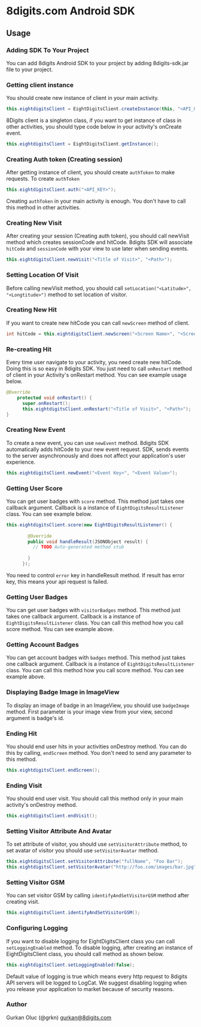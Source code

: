 # 8digits.com Android SDK

## Usage

### Adding SDK To Your Project
You can add 8digits Android SDK to your project by adding 8digits-sdk.jar file to your project.

### Getting client instance
You should create new instance of client in your main activity.

```java
this.eightdigitsClient = EightDigitsClient.createInstance(this, "<API_URL>", "<TRACKING_CODE>");
```

8Digits client is a singleton class, if you want to get instance of class in other activities, you should type code below in your activity's onCreate event.

```java
this.eightdigitsClient = EightDigitsClient.getInstance();
```

### Creating Auth token (Creating session)
After getting instance of client, you should create `authToken` to make requests. To create `authToken`

```java
this.eightdigitsClient.auth("<API_KEY>");
```

Creating `authToken` in your main activity is enough. You don't have to call this method in other activities.

### Creating New Visit
After creating your session (Creating auth token), you should call newVisit method which creates sessionCode and hitCode. 8digits SDK will associate `hitCode` and `sessionCode` with your view to use later when sending events. 

```java
this.eightdigitsClient.newVisit("<Title of Visit>", "<Path>");
```

### Setting Location Of Visit
Before calling newVisit method, you should call ```setLocation("<Latitude>", "<Longtitude>")``` method to set location of visitor.

### Creating New Hit
If you want to create new hitCode you can call ```newScreen``` method of client.

```java
int hitCode = this.eightdigitsClient.newScreen("<Screen Name>", "<Screen Path>");
```

### Re-creating Hit
Every time user navigate to your activity, you need create new hitCode. Doing this is so easy in 8digits SDK. You just need to call ```onRestart``` method of client in your Activity's onRestart method. You can see example usage below.

```java
@Override
    protected void onRestart() {
      super.onRestart();
      this.eightdigitsClient.onRestart("<Title of Visit>", "<Path>");
}
```

### Creating New Event
To create a new event, you can use ```newEvent``` method. 8digits SDK automatically adds hitCode to your new event request. SDK, sends events to the server asynchronously and does not affect your application's user experience.

```java
this.eightdigitsClient.newEvent("<Event Key>", "<Event Value>");
```

### Getting User Score
You can get user badges with ```score``` method. This method just takes one callback argument. Callback is a instance of ``EightDigitsResultListener`` class. You can see example below.

```java
this.eightdigitsClient.score(new EightDigitsResultListener() {
        
        @Override
        public void handleResult(JSONObject result) {
          // TODO Auto-generated method stub
          
        }
      });
```

You need to control ``error`` key in handleResult method. If result has error key, this means your api request is failed.

### Getting User Badges
You can get user badges with ```visitorBadges``` method. This method just takes one callback argument. Callback is a instance of ``EightDigitsResultListener`` class. You can call this method how you call score method. You can see example above.

### Getting Account Badges
You can get account badges with ```badges``` method. This method just takes one callback argument. Callback is a instance of ``EightDigitsResultListener`` class. You can call this method how you call score method. You can see example above.

### Displaying Badge Image in ImageView
To display an image of badge in an ImageView, you should use ```badgeImage``` method. First parameter is your image view from your view, second argument is badge's id.

### Ending Hit
You should end user hits in your activities onDestroy method. You can do this by calling, ``endScreen`` method. You don't need to send any parameter to this method. 

```java
this.eightdigitsClient.endScreen();
```

### Ending Visit
You should end user visit. You should call this method only in your main activity's onDestroy method. 

```java
this.eightdigitsClient.endVisit();
```

### Setting Visitor Attribute And Avatar
To set attribute of visitor, you should use ```setVisitorAttribute``` method, to set avatar of visitor you should use ```setVisitorAvatar``` method.

```java
this.eightdigitsClient.setVisitorAttribute("fullName", "Foo Bar");
this.eightdigitsClient.setVisitorAvatar("http://foo.com/images/bar.jpg");
```

### Setting Visitor GSM
You can set visitor GSM by calling `identifyAndSetVisitorGSM` method after creating visit.

```java
this.eightdigitsClient.identifyAndSetVisitorGSM();
```

### Configuring Logging
If you want to disable logging for EightDigitsClient class you can call ``setLoggingEnabled`` method. To disable logging, after creating an instance of EightDigitsClient class, you should call method as shown below.
```java
this.eightdigitsClient.setLoggingEnabled(false);
```
Default value of logging is true which means every http request to 8digits API servers will be logged to LogCat. We suggest disabling logging when you release your application to market because of security reasons.

### Author

Gurkan Oluc (@grkn) <gurkan@8digits.com>






